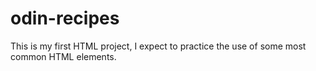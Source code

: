 # odin-recipes
This is my first HTML project, I expect to practice the use of some most common HTML elements.
